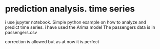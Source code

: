 # prediction analysis. time series
i use jupyter notebook.
Simple python example on how to  analyze and predict time series.
i have used the Arima model
The passengers data is in passengers.csv

correction is allowed but as at now it is perfect